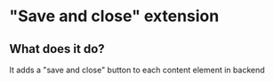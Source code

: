 # "Save and close" extension

## What does it do?

It adds a "save and close" button to each content element in backend



